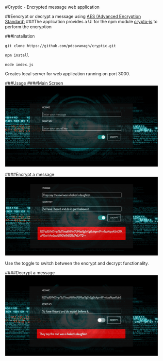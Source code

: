 #Cryptic - Encrypted message web application

##Eencrypt or decrypt a message using [AES (Advanced Encryption Standard)](https://en.wikipedia.org/wiki/Advanced_Encryption_Standard)
###The application provides a UI for the npm module [crypto-js](https://www.npmjs.com/package/crypto-js) to perform the encryption

###Installation

`git clone https://github.com/pdcavanagh/cryptic.git`

`npm install`

`node index.js`

Creates local server for web application running on port 3000.

###Usage
####Main Screen
![main](https://github.com/pdcavanagh/cryptic/blob/master/imgs/main_screen.png)

####Encrypt a message
![encrypt image](https://github.com/pdcavanagh/cryptic/blob/master/imgs/encrypt.png)

Use the toggle to switch between the encrypt and decrypt functionality.

####Decrypt a message
![decrypt image](https://github.com/pdcavanagh/cryptic/blob/master/imgs/decrypt.png)

